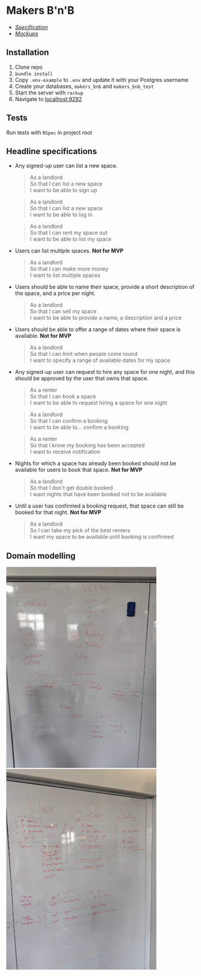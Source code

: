 # Makers B'n'B

- *[Specification](https://github.com/makersacademy/course/blob/master/makersbnb/specification_and_mockups.md)*  
- *[Mockups](https://github.com/makersacademy/course/blob/master/makersbnb/makers_bnb_images/MakersBnB_mockups.pdf)*

## Installation

1. Clone repo
2. `bundle install`
3. Copy `.env-example` to `.env` and update it with your Postgres username
4. Create your databases, `makers_bnb` and `makers_bnb_test`
5. Start the server with `rackup`
6. Navigate to [localhost:9292](http://localhost:9292/)

## Tests

Run tests with `RSpec` in project root

## Headline specifications
- Any signed-up user can list a new space.
  > As a landlord  
  > So that I can list a new space  
  > I want to be able to sign up 

  > As a landlord  
  > So that I can list a new space  
  > I want to be able to log in

  > As a landlord  
  > So that I can rent my space out  
  > I want to be able to list my space

- Users can list multiple spaces. **Not for MVP**
  > As a landlord  
  > So that I can make more money  
  > I want to list multiple spaces

- Users should be able to name their space, provide a short description of the space, and a price per night.
  > As a landlord  
  > So that I can sell my space  
  > I want to be able to provide a name, a description and a price

- Users should be able to offer a range of dates where their space is available. **Not for MVP**
  > As a landlord  
  > So that I can limit when people come round  
  > I want to specify a range of available dates for my space

- Any signed-up user can request to hire any space for one night, and this should be approved by the user that owns that space.
  > As a renter  
  > So that I can book a space  
  > I want to be able to request hiring a space for one night

  > As a landlord  
  > So that I can confirm a booking  
  > I want to be able to... confirm a booking

  > As a renter  
  > So that I know my booking has been accepted  
  > I want to receive notification

- Nights for which a space has already been booked should not be available for users to book that space. **Not for MVP**
  > As a landlord  
  > So that I don't get double booked  
  > I want nights that have been booked not to be available

- Until a user has confirmed a booking request, that space can still be booked for that night. **Not for MVP**
  > As a landlord  
  > So I can take my pick of the best renters  
  > I want my space to be available until booking is confirmed

## Domain modelling

<img src='./img/IMG_20190408_122312.jpg' width=400><img src='./img/IMG_20190408_123214.jpg' width=400>